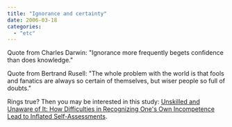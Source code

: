 ```yaml
---
title: "Ignorance and certainty"
date: 2006-03-18
categories: 
  - "etc"
---
```


Quote from Charles Darwin: "Ignorance more frequently begets confidence than does knowledge."

Quote from Bertrand Rusell: "The whole problem with the world is that fools and fanatics are always so certain of themselves, but wiser people so full of doubts."

Rings true? Then you may be interested in this study: [Unskilled and Unaware of It: How Difficulties in Recognizing One's Own Incompetence Lead to Inflated Self-Assessments](http://www.phule.net/mirrors/unskilled-and-unaware.html).
